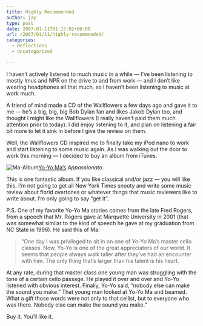 ```yaml
---
title: Highly Recommended
author: jay
type: post
date: 2007-01-11T01:15:02+00:00
url: /2007/01/11/highly-recommended/
categories:
  - Reflections
  - Uncategorized

---
```

I haven’t actively listened to much music in a while — I’ve been listening to mostly Imus and NPR on the drive to and from work — and I don’t like wearing headphones all that much, so I haven’t been listening to music at work much.

A friend of mind made a CD of the Wallflowers a few days ago and gave it to me — he’s a big, big, big Bob Dylan fan and likes Jakob Dylan too, and thought I might like the Wallflowers (I really haven’t paid them much attention prior to today). I did enjoy listening to it, and plan on listening a fair bit more to let it sink in before I give the review on them.

Well, the Wallflowers CD inspired me to finally take my iPod nano to work and start listening to some music again. As I was walking out the door to work this morning — I decided to buy an album from iTunes.

 ![Ma-Album][1][Yo-Yo Ma’s][2] _Appassionato_.

This is one fantastic album. If you like classical and/or jazz — you will like this. I’m not going to get all New York Times snooty and write some music review about florid overtones or whatever things that music reviewers like to write about. I’m only going to say “get it”.

P.S. One of my favorite Yo-Yo Ma stories comes from the late Fred Rogers, from a speech that Mr. Rogers gave at Marquette University in 2001 (that was somewhat similar to the kind of speech he gave at my graduation from NC State in 1996). He said this of Ma:

> “One day I was privileged to sit in on one of Yo-Yo Ma’s master cello classes. Now, Yo-Yo is one of the great appreciators of our world. It seems that people always walk taller after they’ve had an encounter with him. The only thing that’s larger than his talent is his heart.

At any rate, during that master class one young man was struggling with the tone of a certain cello passage. He played it over and over and Yo-Yo listened with obvious interest. Finally, Yo-Yo said, “nobody else can make the sound you make.” That young man looked at Yo-Yo Ma and beamed. What a gift those words were not only to that cellist, but to everyone who was there. Nobody else can make the sound you make.”

Buy it. You’ll like it.

 [1]: https://files.rambleon.org/images/2007/01/ma-album.jpg
 [2]: http://www.yo-yoma.com/